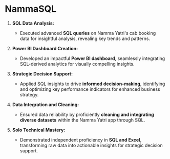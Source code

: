 # NammaSQL

1. **SQL Data Analysis:**
   - Executed advanced **SQL queries** on Namma Yatri's cab booking data for insightful analysis, revealing key trends and patterns.

2. **Power BI Dashboard Creation:**
   - Developed an impactful **Power BI dashboard**, seamlessly integrating SQL-derived analytics for visually compelling insights.

3. **Strategic Decision Support:**
   - Applied SQL insights to drive **informed decision-making**, identifying and optimizing key performance indicators for enhanced business strategy.

4. **Data Integration and Cleaning:**
   - Ensured data reliability by proficiently **cleaning and integrating diverse datasets** within the Namma Yatri app through SQL.

5. **Solo Technical Mastery:**
   - Demonstrated independent proficiency in **SQL and Excel**, transforming raw data into actionable insights for strategic decision support.
